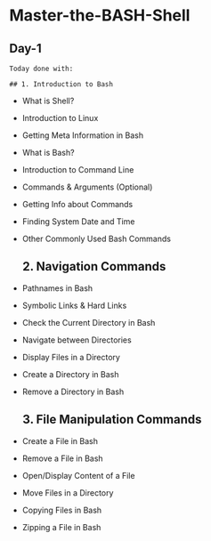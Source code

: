 # Master-the-BASH-Shell

##  Day-1

  `Today done with:`
  
    ## 1. Introduction to Bash

* What is Shell?
* Introduction to Linux
* Getting Meta Information in Bash
* What is Bash?
* Introduction to Command Line
* Commands & Arguments (Optional)
* Getting Info about Commands
* Finding System Date and Time
* Other Commonly Used Bash Commands

   ##   2. Navigation Commands

* Pathnames in Bash
* Symbolic Links & Hard Links
* Check the Current Directory in Bash
* Navigate between Directories
* Display Files in a Directory
* Create a Directory in Bash
* Remove a Directory in Bash

   ## 3. File Manipulation Commands
* Create a File in Bash
* Remove a File in Bash
* Open/Display Content of a File
* Move Files in a Directory
* Copying Files in Bash
* Zipping a File in Bash
